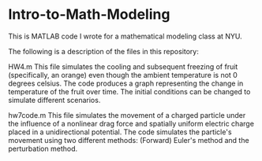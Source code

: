 # Intro-to-Math-Modeling
This is MATLAB code I wrote for a mathematical modeling class at NYU.

The following is a description of the files in this repository:

HW4.m
This file simulates the cooling and subsequent freezing of fruit (specifically, an orange) even though the ambient temperature is not 0 degrees celsius. The code produces a graph representing the change in temperature of the fruit over time. The initial conditions can be changed to simulate different scenarios.

hw7code.m
This file simulates the movement of a charged particle under the influence of a nonlinear drag force and spatially uniform electric charge placed in a unidirectional potential. The code simulates the particle's movement using two different methods: (Forward) Euler's method and the perturbation method.
